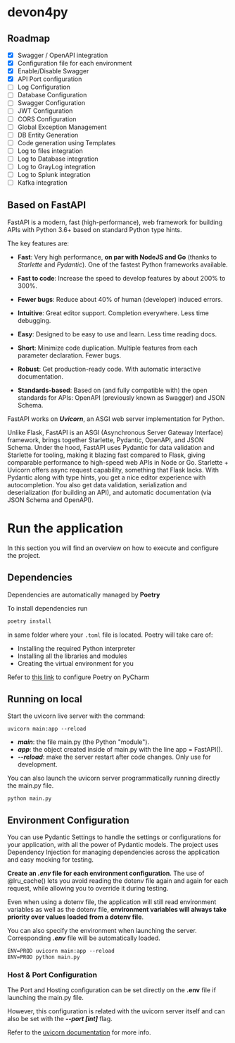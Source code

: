 # devon4py

## Roadmap

- [X] Swagger / OpenAPI integration
- [X] Configuration file for each environment
- [X] Enable/Disable Swagger
- [X] API Port configuration
- [ ] Log Configuration
- [ ] Database Configuration
- [ ] Swagger Configuration
- [ ] JWT Configuration
- [ ] CORS Configuration
- [ ] Global Exception Management
- [ ] DB Entity Generation
- [ ] Code generation using Templates
- [ ] Log to files integration
- [ ] Log to Database integration
- [ ] Log to GrayLog integration
- [ ] Log to Splunk integration
- [ ] Kafka integration

## Based on FastAPI

FastAPI is a modern, fast (high-performance), web framework for building APIs with Python 3.6+ based on standard Python type hints.

The key features are:

- **Fast**: Very high performance, **on par with NodeJS and Go** (thanks to _Starlette_ and _Pydantic_). One of the fastest Python frameworks available.

- **Fast to code**: Increase the speed to develop features by about 200% to 300%.

- **Fewer bugs**: Reduce about 40% of human (developer) induced errors.

- **Intuitive**: Great editor support. Completion everywhere. Less time debugging.

- **Easy**: Designed to be easy to use and learn. Less time reading docs.

- **Short**: Minimize code duplication. Multiple features from each parameter declaration. Fewer bugs.

- **Robust**: Get production-ready code. With automatic interactive documentation.

- **Standards-based**: Based on (and fully compatible with) the open standards for APIs: OpenAPI (previously known as Swagger) and JSON Schema.

FastAPI works on **_Uvicorn_**, an ASGI web server implementation for Python.

Unlike Flask, FastAPI is an ASGI (Asynchronous Server Gateway Interface) framework, brings together Starlette, Pydantic, OpenAPI, and JSON Schema.
Under the hood, FastAPI uses Pydantic for data validation and Starlette for tooling, making it blazing fast compared to Flask, giving comparable performance to high-speed web APIs in Node or Go.
Starlette + Uvicorn offers async request capability, something that Flask lacks.
With Pydantic along with type hints, you get a nice editor experience with autocompletion. You also get data validation, serialization and deserialization (for building an API), and automatic documentation (via JSON Schema and OpenAPI).

# Run the application
In this section you will find an overview on how to execute and configure the project.

## Dependencies
Dependencies are automatically managed by **Poetry**

To install dependencies run
```bash
poetry install
```
in same folder where your `.toml` file is located. 
Poetry will take care of:
- Installing the required Python interpreter 
- Installing all the libraries and modules 
- Creating the virtual environment for you

Refer to [this link](https://www.jetbrains.com/help/pycharm/poetry.html) to configure Poetry on PyCharm

## Running on local

Start the uvicorn live server with the command:

```
uvicorn main:app --reload
```

- **_main_**: the file main.py (the Python "module").
- **_app_**: the object created inside of main.py with the line app = FastAPI().
- _**--reload**_: make the server restart after code changes. Only use for development.

You can also launch the uvicorn server programmatically running directly the main.py file.

```
python main.py
```

## Environment Configuration

You can use Pydantic Settings to handle the settings or configurations for your application, with all the power of Pydantic models. The project uses Dependency Injection for managing dependencies across the application and easy mocking for testing.

**Create an **_.env_** file for each environment configuration**. The use of @lru_cache() lets you avoid reading the dotenv file again and again for each request, while allowing you to override it during testing.

Even when using a dotenv file, the application will still read environment variables as well as the dotenv file, **environment variables will always take priority over values loaded from a dotenv file**.

You can also specify the environment when launching the server. Corresponding **_.env_** file will be automatically loaded.

```
ENV=PROD uvicorn main:app --reload
ENV=PROD python main.py
```

### Host & Port Configuration
The Port and Hosting configuration can be set directly on the **.env** file if launching the main.py file.

However, this configuration is related with the uvicorn server itself and can also be set with the _**--port [int]**_ flag. 

Refer to the [uvicorn documentation](https://www.uvicorn.org/settings/) for more info.